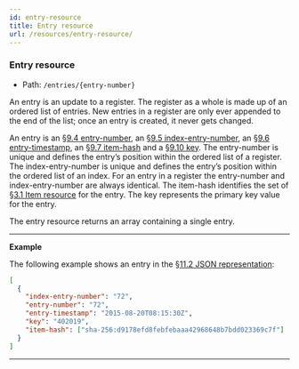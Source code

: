 ```yaml
---
id: entry-resource
title: Entry resource
url: /resources/entry-resource/
---
```


### Entry resource

* Path: `/entries/{entry-number}`

An entry is an update to a register. The register as a whole is made up of an
ordered list of entries.  New entries in a register are only ever appended to
the end of the list; once an entry is created, it never gets changed.

An entry is an <a href="#entry-number-field">§9.4 entry-number</a>, an <a
href="#index-entry-number-field">§9.5 index-entry-number</a>, an <a
href="#entry-timestamp-field">§9.6 entry-timestamp</a>, an <a
href="#item-hash-field">§9.7 item-hash</a> and a <a href="#key-field">§9.10
key</a>.  The entry-number is unique and defines the entry’s position within
the ordered list of a register. The index-entry-number is unique and defines
the entry’s position within the ordered list of an index. For an entry in a
register the entry-number and index-entry-number are always identical. The
item-hash identifies the set of <a href="#item-resource">§3.1 Item
resource</a> for the entry. The key represents the primary key value for the
entry.

The entry resource returns an array containing a single entry.

---

**Example**

The following example shows an entry in the <a href="#json-representation">§11.2 JSON representation</a>:

```json
[
  {
    "index-entry-number": "72",
    "entry-number": "72",
    "entry-timestamp": "2015-08-20T08:15:30Z",
    "key": "402019",
    "item-hash": ["sha-256:d9178efd8febfebaaa42968648b7bdd023369c7f"]
  }
]
```

---



